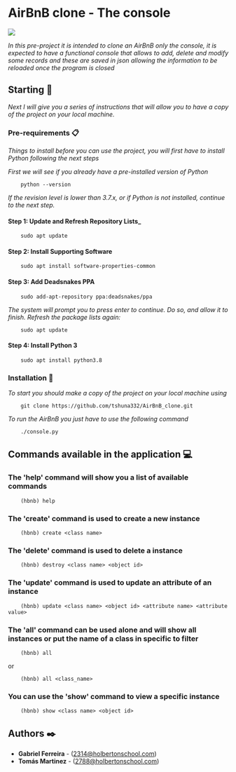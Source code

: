 # AirBnB clone - The console

<image src="https://holbertonintranet.s3.amazonaws.com/uploads/medias/2018/6/65f4a1dd9c51265f49d0.png?X-Amz-Algorithm=AWS4-HMAC-SHA256&X-Amz-Credential=AKIARDDGGGOUWMNL5ANN%2F20210706%2Fus-east-1%2Fs3%2Faws4_request&X-Amz-Date=20210706T134848Z&X-Amz-Expires=86400&X-Amz-SignedHeaders=host&X-Amz-Signature=a343ab8f8321ea1066b574d96cee1903d22d4717cde209968ddbeed976d90c6a">

_In this pre-project it is intended to clone an AirBnB only the console, it is expected to have a functional console that allows to add, delete and modify some records and these are saved in json allowing the information to be reloaded once the program is closed_

## Starting 🚀

_Next I will give you a series of instructions that will allow you to have a copy of the project on your local machine._

### Pre-requirements 📋

_Things to install before you can use the project, you will first have to install Python following the next steps_

_First we will see if you already have a pre-installed version of Python_

```
    python --version
```

_If the revision level is lower than 3.7.x, or if Python is not installed, continue to the next step._

#### Step 1: Update and Refresh Repository Lists_

```
    sudo apt update
```

#### Step 2: Install Supporting Software

```
    sudo apt install software-properties-common
```

#### Step 3: Add Deadsnakes PPA

```
    sudo add-apt-repository ppa:deadsnakes/ppa
```
_The system will prompt you to press enter to continue. Do so, and allow it to finish. Refresh the package lists again:_

```
    sudo apt update
```

#### Step 4: Install Python 3

```
    sudo apt install python3.8
```

### Installation 🔧

_To start you should make a copy of the project on your local machine using_

```
    git clone https://github.com/tshuna332/AirBnB_clone.git
```

_To run the AirBnB you just have to use the following command_

```
    ./console.py
```

## Commands available in the application 💻


### The 'help' command will show you a list of available commands

```
    (hbnb) help
```

### The 'create' command is used to create a new instance

```
    (hbnb) create <class name>
```

### The 'delete' command is used to delete a instance

```
    (hbnb) destroy <class name> <object id>
```

### The 'update' command is used to update an attribute of an instance

```
    (hbnb) update <class name> <object id> <attribute name> <attribute value>
```

### The 'all' command can be used alone and will show all instances or put the name of a class in specific to filter

```
    (hbnb) all
```

or

```
    (hbnb) all <class_name>
```

### You can use the 'show' command to view a specific instance

```
    (hbnb) show <class name> <object id>
```

## Authors ✒️

* **Gabriel Ferreira** - (2314@holbertonschool.com)
* **Tomás Martinez** - (2788@holbertonschool.com)

